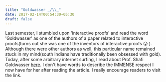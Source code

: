 ```yaml
---
title: "Goldwasser _/\\_"
date: 2017-02-14T00:54:30+05:30
draft: false
---
```


Last semester, I stumbled upon 'interactive proofs' and read the word 'Goldwasser' as one of the authors of a paper related to interactive proofs(turns out she was one of the inventors of interactive proofs :stuck_out_tongue_winking_eye: ). Although there were other authors as well, this particular name remained stuck in my mind(south Indians have traditionally been obsessed with gold). Today, after some arbitrary internet surfing, I read about Prof. Shafi Goldwasser [here](http://amturing.acm.org/award_winners/goldwasser_8627889.cfm). I don't have words to describe the IMMENSE respect I now have for her after reading the article. I really encourage readers to visit the link.
